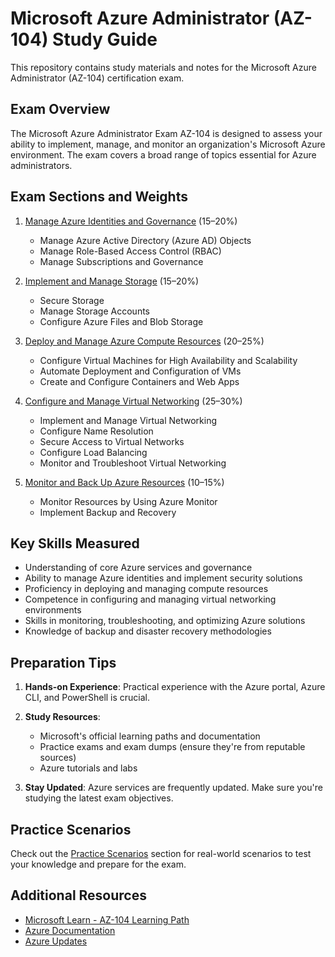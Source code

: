 # Microsoft Azure Administrator (AZ-104) Study Guide

This repository contains study materials and notes for the Microsoft Azure Administrator (AZ-104) certification exam.

## Exam Overview

The Microsoft Azure Administrator Exam AZ-104 is designed to assess your ability to implement, manage, and monitor an organization's Microsoft Azure environment. The exam covers a broad range of topics essential for Azure administrators.

## Exam Sections and Weights

1. [Manage Azure Identities and Governance](1-Manage-Azure-Identities-and-Governance.md) (15–20%)
   - Manage Azure Active Directory (Azure AD) Objects
   - Manage Role-Based Access Control (RBAC)
   - Manage Subscriptions and Governance

2. [Implement and Manage Storage](2-Implement-and-Manage-Storage.md) (15–20%)
   - Secure Storage
   - Manage Storage Accounts
   - Configure Azure Files and Blob Storage

3. [Deploy and Manage Azure Compute Resources](3-Deploy-and-Manage-Azure-Compute-Resources.md) (20–25%)
   - Configure Virtual Machines for High Availability and Scalability
   - Automate Deployment and Configuration of VMs
   - Create and Configure Containers and Web Apps

4. [Configure and Manage Virtual Networking](4-Configure-and-Manage-Virtual-Networking.md) (25–30%)
   - Implement and Manage Virtual Networking
   - Configure Name Resolution
   - Secure Access to Virtual Networks
   - Configure Load Balancing
   - Monitor and Troubleshoot Virtual Networking

5. [Monitor and Back Up Azure Resources](5-Monitor-and-Backup-Azure-Resources.md) (10–15%)
   - Monitor Resources by Using Azure Monitor
   - Implement Backup and Recovery

## Key Skills Measured

- Understanding of core Azure services and governance
- Ability to manage Azure identities and implement security solutions
- Proficiency in deploying and managing compute resources
- Competence in configuring and managing virtual networking environments
- Skills in monitoring, troubleshooting, and optimizing Azure solutions
- Knowledge of backup and disaster recovery methodologies

## Preparation Tips

1. **Hands-on Experience**: Practical experience with the Azure portal, Azure CLI, and PowerShell is crucial.

2. **Study Resources**:
   - Microsoft's official learning paths and documentation
   - Practice exams and exam dumps (ensure they're from reputable sources)
   - Azure tutorials and labs

3. **Stay Updated**: Azure services are frequently updated. Make sure you're studying the latest exam objectives.

## Practice Scenarios

Check out the [Practice Scenarios](6-Practice-Scenarios.md) section for real-world scenarios to test your knowledge and prepare for the exam.

## Additional Resources

- [Microsoft Learn - AZ-104 Learning Path](https://learn.microsoft.com/certifications/exams/az-104)
- [Azure Documentation](https://learn.microsoft.com/azure/)
- [Azure Updates](https://azure.microsoft.com/updates/) 